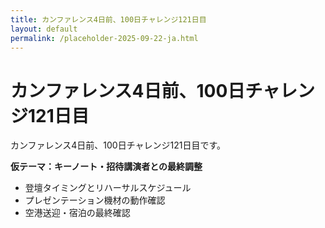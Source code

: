 ```yaml
---
title: カンファレンス4日前、100日チャレンジ121日目
layout: default
permalink: /placeholder-2025-09-22-ja.html
---
```


# カンファレンス4日前、100日チャレンジ121日目

カンファレンス4日前、100日チャレンジ121日目です。

**仮テーマ：キーノート・招待講演者との最終調整**
- 登壇タイミングとリハーサルスケジュール
- プレゼンテーション機材の動作確認
- 空港送迎・宿泊の最終確認